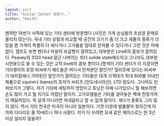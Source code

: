 ```yaml
---
layout: post
title: "Guitar Center 방문기.."
author: "Keith"
---
```


맨하탄 14번가 서쪽에 있는 기타 센터에 방문했다 (사진은 가게 손님들의 초상권 문제로 올리지 않는다).
국내 기타 상점과 비교할 때 공간의 크기가 좀 더 크고 제품의 종류가 더 많을 뿐 가격이 특별히 더 싸다거나 고가품을 맘대로 만져볼 수 있다거나 그런 것은 아예 없다. 앰프도 보면 펜더나 마샬의 보급형이 깔려있고, 대부분은 Line6의 콤보가 깔려있다. Peavey의 3120 head 말곤 나머지는 죄다 solide state헤드이고 그나마도 대부분 시연용으로 쓸 수 있는 것은 고작 line6의 콤보 뿐이다.(명색이 기타 센터가 이 지경이면 기타쟁이의 로망 비싸부기 헤드들은 어디서 만져본단 말인가? 헐리웃에 있다는 비싸부기 대리점에나 가야된단 말인가?)
깔려있는 기타들은 대개 가격대가 최대 600불 이내인 제품으로 squire나 ibanez의 초저가 씨리즈 (인도네시아산), LTD 정도다. 그나마도 만져보기가 그렇다. 저가 기타에 세팅까지 엉망이고 튜닝은 아예 나가있으니 뭘 해보려면 손도 많이 가고 뭘 치기도 어렵단 말이지. 
고가모델들은 기타를 걸어놓은 벽에 천장가까이 매달려있다. 꼭 살게 아니라면 꺼내달라고 할 수 없게 말이다. 게다가 종류도 그리 많지 않다. 역시 기타 천국은 미국이 아니라 일본이다.
기껏 더운데 발품팔아 찾아간게 아까와 다다리오 줄 10세트나 하나 사왔다. 이거 다 쓰려면 요새 같은 페이스로는 한 3년 이상 걸리지 않을까?


